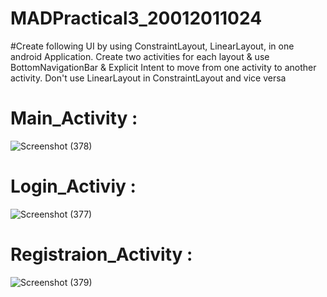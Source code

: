 # MADPractical3_20012011024

#Create following UI by using ConstraintLayout, LinearLayout, in one 
android Application. Create two activities for each layout & use BottomNavigationBar & Explicit Intent to move from one activity to another activity. Don't use LinearLayout in ConstraintLayout and vice versa

# Main_Activity :
![Screenshot (378)](https://user-images.githubusercontent.com/104091927/189533846-1e918cd4-79e4-455e-8133-2163a1432219.png)


# Login_Activiy :
![Screenshot (377)](https://user-images.githubusercontent.com/104091927/189533872-709fc370-1226-4288-9c7b-b329574a05eb.png)


# Registraion_Activity :
![Screenshot (379)](https://user-images.githubusercontent.com/104091927/189533891-4f024d0f-dcff-4b4e-985a-869408e1f883.png)
